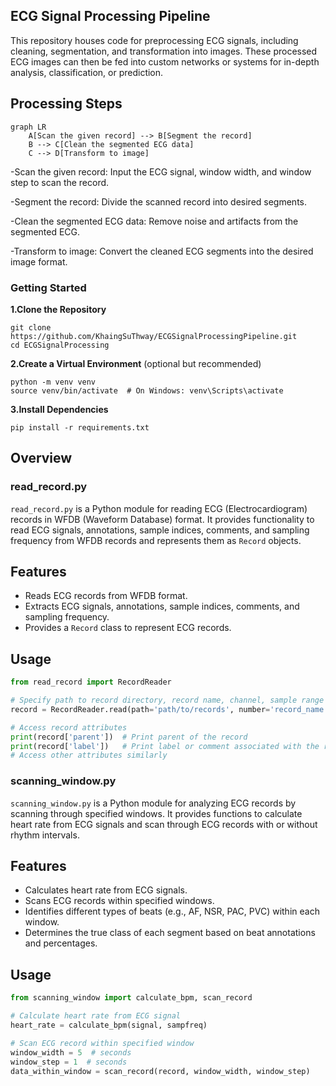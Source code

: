 ## ECG Signal Processing Pipeline

This repository houses code for preprocessing ECG signals, including cleaning, segmentation, and transformation into images. These processed ECG images can then be fed into custom networks or systems for in-depth analysis, classification, or prediction.

## Processing Steps
```mermaid
graph LR
    A[Scan the given record] --> B[Segment the record]
    B --> C[Clean the segmented ECG data]
    C --> D[Transform to image]
```
-Scan the given record: Input the ECG signal, window width, and window step to scan the record.

-Segment the record: Divide the scanned record into desired segments.

-Clean the segmented ECG data: Remove noise and artifacts from the segmented ECG.

-Transform to image: Convert the cleaned ECG segments into the desired image format.

### Getting Started
**1.Clone the Repository**
```
git clone https://github.com/KhaingSuThway/ECGSignalProcessingPipeline.git
cd ECGSignalProcessing

```

**2.Create a Virtual Environment** (optional but recommended)
``` 
python -m venv venv
source venv/bin/activate  # On Windows: venv\Scripts\activate
```

**3.Install Dependencies**
```
pip install -r requirements.txt
```


## Overview

### read_record.py
`read_record.py` is a Python module for reading ECG (Electrocardiogram) records in WFDB (Waveform Database) format. It provides functionality to read ECG signals, annotations, sample indices, comments, and sampling frequency from WFDB records and represents them as `Record` objects.

## Features
- Reads ECG records from WFDB format.
- Extracts ECG signals, annotations, sample indices, comments, and sampling frequency.
- Provides a `Record` class to represent ECG records.

## Usage
```python
from read_record import RecordReader

# Specify path to record directory, record name, channel, sample range
record = RecordReader.read(path='path/to/records', number='record_name', channel=0, sampfrom=0, sampto=1000)

# Access record attributes
print(record['parent'])  # Print parent of the record
print(record['label'])   # Print label or comment associated with the record
# Access other attributes similarly
```

### scanning_window.py

`scanning_window.py` is a Python module for analyzing ECG records by scanning through specified windows. It provides functions to calculate heart rate from ECG signals and scan through ECG records with or without rhythm intervals.

## Features
- Calculates heart rate from ECG signals.
- Scans ECG records within specified windows.
- Identifies different types of beats (e.g., AF, NSR, PAC, PVC) within each window.
- Determines the true class of each segment based on beat annotations and percentages.

## Usage
```python
from scanning_window import calculate_bpm, scan_record

# Calculate heart rate from ECG signal
heart_rate = calculate_bpm(signal, sampfreq)

# Scan ECG record within specified window
window_width = 5  # seconds
window_step = 1  # seconds
data_within_window = scan_record(record, window_width, window_step)
```